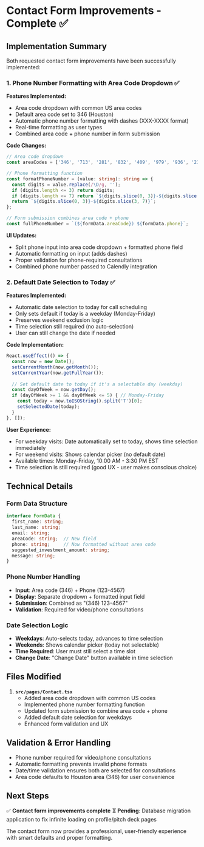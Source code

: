 # Contact Form Improvements - Complete ✅

## Implementation Summary

Both requested contact form improvements have been successfully implemented:

### 1. Phone Number Formatting with Area Code Dropdown ✅

**Features Implemented:**
- Area code dropdown with common US area codes
- Default area code set to 346 (Houston)
- Automatic phone number formatting with dashes (XXX-XXXX format)
- Real-time formatting as user types
- Combined area code + phone number in form submission

**Code Changes:**
```typescript
// Area code dropdown
const areaCodes = ['346', '713', '281', '832', '409', '979', '936', '214', '972', '469', '945', '903', '430', '512', '737', '737', '682', '817', '940', '903', '430', '409', '936', '979', '361', '409', '956', '432', '325', '915', '806', '806', '432', '325', '903', '430', '214', '972', '469', '945'];

// Phone formatting function
const formatPhoneNumber = (value: string): string => {
  const digits = value.replace(/\D/g, '');
  if (digits.length <= 3) return digits;
  if (digits.length <= 7) return `${digits.slice(0, 3)}-${digits.slice(3)}`;
  return `${digits.slice(0, 3)}-${digits.slice(3, 7)}`;
};

// Form submission combines area code + phone
const fullPhoneNumber = `(${formData.areaCode}) ${formData.phone}`;
```

**UI Updates:**
- Split phone input into area code dropdown + formatted phone field
- Automatic formatting on input (adds dashes)
- Proper validation for phone-required consultations
- Combined phone number passed to Calendly integration

### 2. Default Date Selection to Today ✅

**Features Implemented:**
- Automatic date selection to today for call scheduling
- Only sets default if today is a weekday (Monday-Friday)
- Preserves weekend exclusion logic
- Time selection still required (no auto-selection)
- User can still change the date if needed

**Code Implementation:**
```typescript
React.useEffect(() => {
  const now = new Date();
  setCurrentMonth(now.getMonth());
  setCurrentYear(now.getFullYear());
  
  // Set default date to today if it's a selectable day (weekday)
  const dayOfWeek = now.getDay();
  if (dayOfWeek >= 1 && dayOfWeek <= 5) { // Monday-Friday
    const today = now.toISOString().split('T')[0];
    setSelectedDate(today);
  }
}, []);
```

**User Experience:**
- For weekday visits: Date automatically set to today, shows time selection immediately
- For weekend visits: Shows calendar picker (no default date)
- Available times: Monday-Friday, 10:00 AM - 3:30 PM EST
- Time selection is still required (good UX - user makes conscious choice)

## Technical Details

### Form Data Structure
```typescript
interface FormData {
  first_name: string;
  last_name: string;
  email: string;
  areaCode: string;  // New field
  phone: string;     // Now formatted without area code
  suggested_investment_amount: string;
  message: string;
}
```

### Phone Number Handling
- **Input**: Area code (346) + Phone (123-4567)
- **Display**: Separate dropdown + formatted input field
- **Submission**: Combined as "(346) 123-4567"
- **Validation**: Required for video/phone consultations

### Date Selection Logic
- **Weekdays**: Auto-selects today, advances to time selection
- **Weekends**: Shows calendar picker (today not selectable)
- **Time Required**: User must still select a time slot
- **Change Date**: "Change Date" button available in time selection

## Files Modified

1. **`src/pages/Contact.tsx`**
   - Added area code dropdown with common US codes
   - Implemented phone number formatting function
   - Updated form submission to combine area code + phone
   - Added default date selection for weekdays
   - Enhanced form validation and UX

## Validation & Error Handling

- Phone number required for video/phone consultations
- Automatic formatting prevents invalid phone formats
- Date/time validation ensures both are selected for consultations
- Area code defaults to Houston area (346) for user convenience

## Next Steps

✅ **Contact form improvements complete**
⏳ **Pending**: Database migration application to fix infinite loading on profile/pitch deck pages

The contact form now provides a professional, user-friendly experience with smart defaults and proper formatting.
